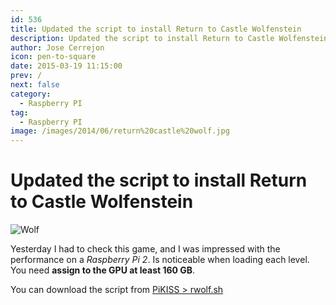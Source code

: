```yaml
---
id: 536
title: Updated the script to install Return to Castle Wolfenstein
description: Updated the script to install Return to Castle Wolfenstein
author: Jose Cerrejon
icon: pen-to-square
date: 2015-03-19 11:15:00
prev: /
next: false
category:
  - Raspberry PI
tag:
  - Raspberry PI
image: /images/2014/06/return%20castle%20wolf.jpg
---
```


# Updated the script to install Return to Castle Wolfenstein

![Wolf](/images/2014/06/return%20castle%20wolf.jpg)

Yesterday I had to check this game, and I was impressed with the performance on a *Raspberry Pi 2*. Is noticeable when loading each level. You need **assign to the GPU at least 160 GB**.

You can download the script from [PiKISS > rwolf.sh](https://github.com/jmcerrejon/PiKISS/raw/d75c2f59233d93f6f10ce59fd9eb432d06863bba/scripts/games/rwolf.sh)
